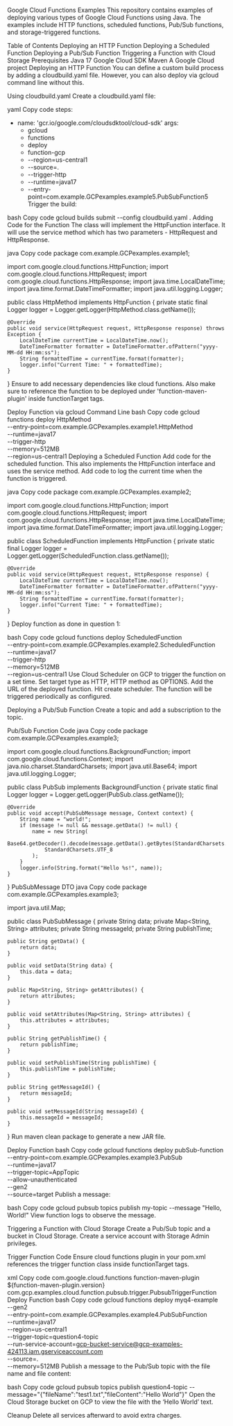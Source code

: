 Google Cloud Functions Examples
This repository contains examples of deploying various types of Google Cloud Functions using Java. The examples include HTTP functions, scheduled functions, Pub/Sub functions, and storage-triggered functions.

Table of Contents
Deploying an HTTP Function
Deploying a Scheduled Function
Deploying a Pub/Sub Function
Triggering a Function with Cloud Storage
Prerequisites
Java 17
Google Cloud SDK
Maven
A Google Cloud project
Deploying an HTTP Function
You can define a custom build process by adding a cloudbuild.yaml file. However, you can also deploy via gcloud command line without this.

Using cloudbuild.yaml
Create a cloudbuild.yaml file:

yaml
Copy code
steps:
  - name: 'gcr.io/google.com/cloudsdktool/cloud-sdk'
    args:
      - gcloud
      - functions
      - deploy
      - function-gcp
      - --region=us-central1
      - --source=.
      - --trigger-http
      - --runtime=java17
      - --entry-point=com.example.GCPexamples.example5.PubSubFunction5
Trigger the build:

bash
Copy code
gcloud builds submit --config cloudbuild.yaml .
Adding Code for the Function
The class will implement the HttpFunction interface. It will use the service method which has two parameters - HttpRequest and HttpResponse.

java
Copy code
package com.example.GCPexamples.example1;

import com.google.cloud.functions.HttpFunction;
import com.google.cloud.functions.HttpRequest;
import com.google.cloud.functions.HttpResponse;
import java.time.LocalDateTime;
import java.time.format.DateTimeFormatter;
import java.util.logging.Logger;

public class HttpMethod implements HttpFunction {
    private static final Logger logger = Logger.getLogger(HttpMethod.class.getName());

    @Override
    public void service(HttpRequest request, HttpResponse response) throws Exception {
        LocalDateTime currentTime = LocalDateTime.now();
        DateTimeFormatter formatter = DateTimeFormatter.ofPattern("yyyy-MM-dd HH:mm:ss");
        String formattedTime = currentTime.format(formatter);
        logger.info("Current Time: " + formattedTime);
    }
}
Ensure to add necessary dependencies like cloud functions. Also make sure to reference the function to be deployed under 'function-maven-plugin' inside functionTarget tags.

Deploy Function via gcloud Command Line
bash
Copy code
gcloud functions deploy HttpMethod \
    --entry-point=com.example.GCPexamples.example1.HttpMethod \
    --runtime=java17 \
    --trigger-http \
    --memory=512MB \
    --region=us-central1
Deploying a Scheduled Function
Add code for the scheduled function. This also implements the HttpFunction interface and uses the service method. Add code to log the current time when the function is triggered.

java
Copy code
package com.example.GCPexamples.example2;

import com.google.cloud.functions.HttpFunction;
import com.google.cloud.functions.HttpRequest;
import com.google.cloud.functions.HttpResponse;
import java.time.LocalDateTime;
import java.time.format.DateTimeFormatter;
import java.util.logging.Logger;

public class ScheduledFunction implements HttpFunction {
    private static final Logger logger = Logger.getLogger(ScheduledFunction.class.getName());

    @Override
    public void service(HttpRequest request, HttpResponse response) {
        LocalDateTime currentTime = LocalDateTime.now();
        DateTimeFormatter formatter = DateTimeFormatter.ofPattern("yyyy-MM-dd HH:mm:ss");
        String formattedTime = currentTime.format(formatter);
        logger.info("Current Time: " + formattedTime);
    }
}
Deploy function as done in question 1:

bash
Copy code
gcloud functions deploy ScheduledFunction \
    --entry-point=com.example.GCPexamples.example2.ScheduledFunction \
    --runtime=java17 \
    --trigger-http \
    --memory=512MB \
    --region=us-central1
Use Cloud Scheduler on GCP to trigger the function on a set time. Set target type as HTTP, HTTP method as OPTIONS. Add the URL of the deployed function. Hit create scheduler. The function will be triggered periodically as configured.

Deploying a Pub/Sub Function
Create a topic and add a subscription to the topic.

Pub/Sub Function Code
java
Copy code
package com.example.GCPexamples.example3;

import com.google.cloud.functions.BackgroundFunction;
import com.google.cloud.functions.Context;
import java.nio.charset.StandardCharsets;
import java.util.Base64;
import java.util.logging.Logger;

public class PubSub implements BackgroundFunction<PubSubMessage> {
    private static final Logger logger = Logger.getLogger(PubSub.class.getName());

    @Override
    public void accept(PubSubMessage message, Context context) {
        String name = "world!";
        if (message != null && message.getData() != null) {
            name = new String(
                Base64.getDecoder().decode(message.getData().getBytes(StandardCharsets.UTF_8)),
                StandardCharsets.UTF_8
            );
        }
        logger.info(String.format("Hello %s!", name));
    }
}
PubSubMessage DTO
java
Copy code
package com.example.GCPexamples.example3;

import java.util.Map;

public class PubSubMessage {
    private String data;
    private Map<String, String> attributes;
    private String messageId;
    private String publishTime;

    public String getData() {
        return data;
    }

    public void setData(String data) {
        this.data = data;
    }

    public Map<String, String> getAttributes() {
        return attributes;
    }

    public void setAttributes(Map<String, String> attributes) {
        this.attributes = attributes;
    }

    public String getPublishTime() {
        return publishTime;
    }

    public void setPublishTime(String publishTime) {
        this.publishTime = publishTime;
    }

    public String getMessageId() {
        return messageId;
    }

    public void setMessageId(String messageId) {
        this.messageId = messageId;
    }
}
Run maven clean package to generate a new JAR file.

Deploy Function
bash
Copy code
gcloud functions deploy pubSub-function \
    --entry-point=com.example.GCPexamples.example3.PubSub \
    --runtime=java17 \
    --trigger-topic=AppTopic \
    --allow-unauthenticated \
    --gen2 \
    --source=target
Publish a message:

bash
Copy code
gcloud pubsub topics publish my-topic --message "Hello, World!"
View function logs to observe the message.

Triggering a Function with Cloud Storage
Create a Pub/Sub topic and a bucket in Cloud Storage. Create a service account with Storage Admin privileges.

Trigger Function Code
Ensure cloud functions plugin in your pom.xml references the trigger function class inside functionTarget tags.

xml
Copy code
<groupId>com.google.cloud.functions</groupId>
<artifactId>function-maven-plugin</artifactId>
<version>${function-maven-plugin.version}</version>
<configuration>
    <functionTarget>com.gcp.examples.cloud.function.pubsub.trigger.PubsubTriggerFunction</functionTarget>
</configuration>
Deploy Function
bash
Copy code
gcloud functions deploy myq4-example \
    --gen2 \
    --entry-point=com.example.GCPexamples.example4.PubSubFunction \
    --runtime=java17 \
    --region=us-central1 \
    --trigger-topic=question4-topic \
    --run-service-account=gcp-bucket-service@gcp-examples-424113.iam.gserviceaccount.com \
    --source=. \
    --memory=512MB
Publish a message to the Pub/Sub topic with the file name and file content:

bash
Copy code
gcloud pubsub topics publish question4-topic --message="{\"fileName\":\"test1.txt\",\"fileContent\":\"Hello World\"}"
Open the Cloud Storage bucket on GCP to view the file with the ‘Hello World’ text.

Cleanup
Delete all services afterward to avoid extra charges.

